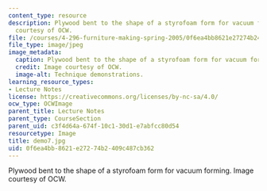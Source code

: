 ```yaml
---
content_type: resource
description: Plywood bent to the shape of a styrofoam form for vacuum forming. Image
  courtesy of OCW.
file: /courses/4-296-furniture-making-spring-2005/0f6ea4bb8621e27274b2409c487cb362_demo7.jpg
file_type: image/jpeg
image_metadata:
  caption: Plywood bent to the shape of a styrofoam form for vacuum forming.
  credit: Image courtesy of OCW.
  image-alt: Technique demonstrations.
learning_resource_types:
- Lecture Notes
license: https://creativecommons.org/licenses/by-nc-sa/4.0/
ocw_type: OCWImage
parent_title: Lecture Notes
parent_type: CourseSection
parent_uid: c3f4d64a-674f-10c1-30d1-e7abfcc80d54
resourcetype: Image
title: demo7.jpg
uid: 0f6ea4bb-8621-e272-74b2-409c487cb362
---
```

Plywood bent to the shape of a styrofoam form for vacuum forming. Image courtesy of OCW.